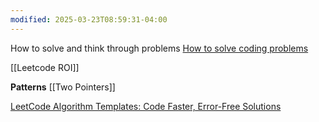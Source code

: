 ```yaml
---
modified: 2025-03-23T08:59:31-04:00
---
```


How to solve and think through problems 
[How to solve coding problems](https://www.youtube.com/watch?v=gK8KmTDtX8E&list=LL&index=19)

[[Leetcode ROI]]

**Patterns**
[[Two Pointers]]



[LeetCode Algorithm Templates: Code Faster, Error-Free Solutions](https://algo.monster/templates)